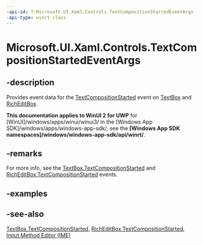 ```yaml
---
-api-id: T:Microsoft.UI.Xaml.Controls.TextCompositionStartedEventArgs
-api-type: winrt class
---
```


<!-- Class syntax.
public class TextCompositionStartedEventArgs : Windows.UI.Xaml.Controls.ITextCompositionStartedEventArgs
-->

# Microsoft.UI.Xaml.Controls.TextCompositionStartedEventArgs

## -description
Provides event data for the [TextCompositionStarted](textbox_textcompositionstarted.md) event on [TextBox](textbox.md) and [RichEditBox](richeditbox.md).

**This documentation applies to WinUI 2 for UWP** for [WinUI]/windows/apps/winui/winui3/ in the [Windows App SDK]/windows/apps/windows-app-sdk/, see the **[Windows App SDK namespaces]/windows/windows-app-sdk/api/winrt/**.

## -remarks
For more info, see the [TextBox.TextCompositionStarted](textbox_textcompositionstarted.md) and [RichEditBox.TextCompositionStarted](richeditbox_textcompositionstarted.md) events.

## -examples

## -see-also
[TextBox.TextCompositionStarted](textbox_textcompositionstarted.md), [RichEditBox.TextCompositionStarted](richeditbox_textcompositionstarted.md), [Input Method Editor (IME)](/previous-versions/windows/apps/hh967427(v=win.10))
